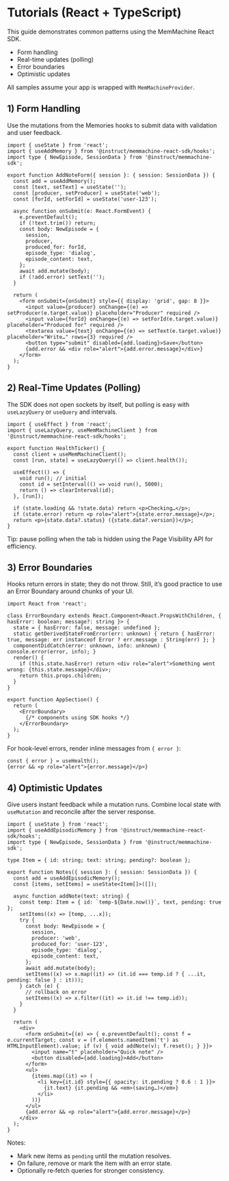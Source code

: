 # Tutorials (React + TypeScript)

This guide demonstrates common patterns using the MemMachine React SDK.

- Form handling
- Real-time updates (polling)
- Error boundaries
- Optimistic updates

All samples assume your app is wrapped with `MemMachineProvider`.

## 1) Form Handling

Use the mutations from the Memories hooks to submit data with validation and user feedback.

```tsx
import { useState } from 'react';
import { useAddMemory } from '@instruct/memmachine-react-sdk/hooks';
import type { NewEpisode, SessionData } from '@instruct/memmachine-sdk';

export function AddNoteForm({ session }: { session: SessionData }) {
  const add = useAddMemory();
  const [text, setText] = useState('');
  const [producer, setProducer] = useState('web');
  const [forId, setForId] = useState('user-123');

  async function onSubmit(e: React.FormEvent) {
    e.preventDefault();
    if (!text.trim()) return;
    const body: NewEpisode = {
      session,
      producer,
      produced_for: forId,
      episode_type: 'dialog',
      episode_content: text,
    };
    await add.mutate(body);
    if (!add.error) setText('');
  }

  return (
    <form onSubmit={onSubmit} style={{ display: 'grid', gap: 8 }}>
      <input value={producer} onChange={(e) => setProducer(e.target.value)} placeholder="Producer" required />
      <input value={forId} onChange={(e) => setForId(e.target.value)} placeholder="Produced for" required />
      <textarea value={text} onChange={(e) => setText(e.target.value)} placeholder="Write…" rows={3} required />
      <button type="submit" disabled={add.loading}>Save</button>
      {add.error && <div role="alert">{add.error.message}</div>}
    </form>
  );
}
```

## 2) Real‑Time Updates (Polling)

The SDK does not open sockets by itself, but polling is easy with `useLazyQuery` or `useQuery` and intervals.

```tsx
import { useEffect } from 'react';
import { useLazyQuery, useMemMachineClient } from '@instruct/memmachine-react-sdk/hooks';

export function HealthTicker() {
  const client = useMemMachineClient();
  const [run, state] = useLazyQuery(() => client.health());

  useEffect(() => {
    void run(); // initial
    const id = setInterval(() => void run(), 5000);
    return () => clearInterval(id);
  }, [run]);

  if (state.loading && !state.data) return <p>Checking…</p>;
  if (state.error) return <p role="alert">{state.error.message}</p>;
  return <p>{state.data?.status} ({state.data?.version})</p>;
}
```

Tip: pause polling when the tab is hidden using the Page Visibility API for efficiency.

## 3) Error Boundaries

Hooks return errors in state; they do not throw. Still, it’s good practice to use an Error Boundary around chunks of your UI.

```tsx
import React from 'react';

class ErrorBoundary extends React.Component<React.PropsWithChildren, { hasError: boolean; message?: string }> {
  state = { hasError: false, message: undefined };
  static getDerivedStateFromError(err: unknown) { return { hasError: true, message: err instanceof Error ? err.message : String(err) }; }
  componentDidCatch(error: unknown, info: unknown) { console.error(error, info); }
  render() {
    if (this.state.hasError) return <div role="alert">Something went wrong: {this.state.message}</div>;
    return this.props.children;
  }
}

export function AppSection() {
  return (
    <ErrorBoundary>
      {/* components using SDK hooks */}
    </ErrorBoundary>
  );
}
```

For hook-level errors, render inline messages from `{ error }`:
```tsx
const { error } = useHealth();
{error && <p role="alert">{error.message}</p>}
```

## 4) Optimistic Updates

Give users instant feedback while a mutation runs. Combine local state with `useMutation` and reconcile after the server response.

```tsx
import { useState } from 'react';
import { useAddEpisodicMemory } from '@instruct/memmachine-react-sdk/hooks';
import type { NewEpisode, SessionData } from '@instruct/memmachine-sdk';

type Item = { id: string; text: string; pending?: boolean };

export function Notes({ session }: { session: SessionData }) {
  const add = useAddEpisodicMemory();
  const [items, setItems] = useState<Item[]>([]);

  async function addNote(text: string) {
    const temp: Item = { id: `temp-${Date.now()}`, text, pending: true };
    setItems((x) => [temp, ...x]);
    try {
      const body: NewEpisode = {
        session,
        producer: 'web',
        produced_for: 'user-123',
        episode_type: 'dialog',
        episode_content: text,
      };
      await add.mutate(body);
      setItems((x) => x.map((it) => (it.id === temp.id ? { ...it, pending: false } : it)));
    } catch (e) {
      // rollback on error
      setItems((x) => x.filter((it) => it.id !== temp.id));
    }
  }

  return (
    <div>
      <form onSubmit={(e) => { e.preventDefault(); const f = e.currentTarget; const v = (f.elements.namedItem('t') as HTMLInputElement).value; if (v) { void addNote(v); f.reset(); } }}>
        <input name="t" placeholder="Quick note" />
        <button disabled={add.loading}>Add</button>
      </form>
      <ul>
        {items.map((it) => (
          <li key={it.id} style={{ opacity: it.pending ? 0.6 : 1 }}>
            {it.text} {it.pending && <em>(saving…)</em>}
          </li>
        ))}
      </ul>
      {add.error && <p role="alert">{add.error.message}</p>}
    </div>
  );
}
```

Notes:
- Mark new items as `pending` until the mutation resolves.
- On failure, remove or mark the item with an error state.
- Optionally re‑fetch queries for stronger consistency.

